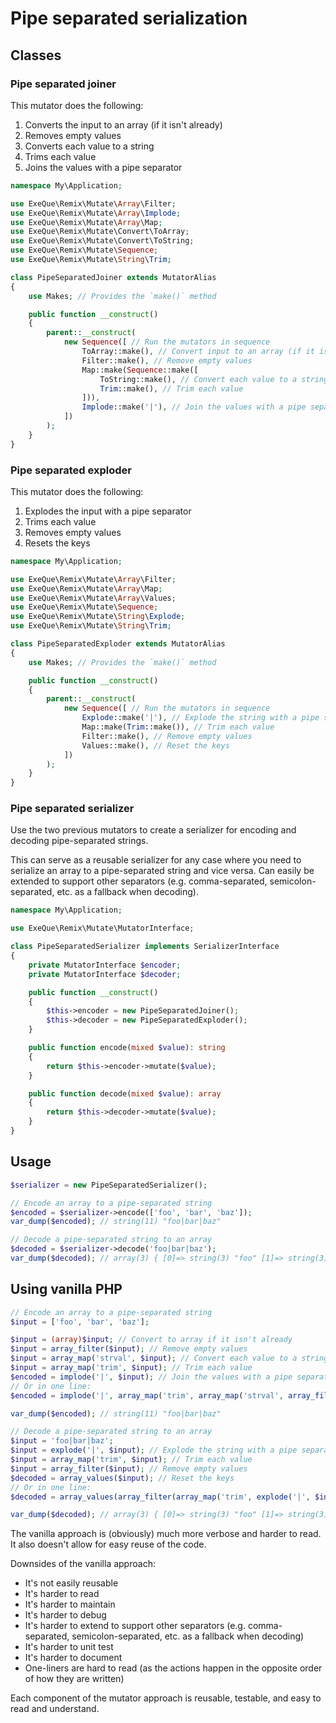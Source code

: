 # Pipe separated serialization

## Classes

### Pipe separated joiner

This mutator does the following:
1. Converts the input to an array (if it isn't already)
2. Removes empty values
3. Converts each value to a string
4. Trims each value
5. Joins the values with a pipe separator

```php
namespace My\Application;

use ExeQue\Remix\Mutate\Array\Filter;
use ExeQue\Remix\Mutate\Array\Implode;
use ExeQue\Remix\Mutate\Array\Map;
use ExeQue\Remix\Mutate\Convert\ToArray;
use ExeQue\Remix\Mutate\Convert\ToString;
use ExeQue\Remix\Mutate\Sequence;
use ExeQue\Remix\Mutate\String\Trim;

class PipeSeparatedJoiner extends MutatorAlias
{
    use Makes; // Provides the `make()` method

    public function __construct()
    {
        parent::__construct(
            new Sequence([ // Run the mutators in sequence
                ToArray::make(), // Convert input to an array (if it isn't already)
                Filter::make(), // Remove empty values
                Map::make(Sequence::make([
                    ToString::make(), // Convert each value to a string
                    Trim::make(), // Trim each value
                ])),
                Implode::make('|'), // Join the values with a pipe separator
            ])
        );
    }
}
```

### Pipe separated exploder

This mutator does the following:
1. Explodes the input with a pipe separator
2. Trims each value
3. Removes empty values
4. Resets the keys

```php
namespace My\Application;

use ExeQue\Remix\Mutate\Array\Filter;
use ExeQue\Remix\Mutate\Array\Map;
use ExeQue\Remix\Mutate\Array\Values;
use ExeQue\Remix\Mutate\Sequence;
use ExeQue\Remix\Mutate\String\Explode;
use ExeQue\Remix\Mutate\String\Trim;

class PipeSeparatedExploder extends MutatorAlias
{
    use Makes; // Provides the `make()` method

    public function __construct()
    {
        parent::__construct(
            new Sequence([ // Run the mutators in sequence
                Explode::make('|'), // Explode the string with a pipe separator
                Map::make(Trim::make()), // Trim each value
                Filter::make(), // Remove empty values
                Values::make(), // Reset the keys
            ])
        );
    }
}
```

### Pipe separated serializer

Use the two previous mutators to create a serializer for encoding and decoding pipe-separated strings.

This can serve as a reusable serializer for any case where you need to serialize an array to a pipe-separated string and vice versa.
Can easily be extended to support other separators (e.g. comma-separated, semicolon-separated, etc. as a fallback when decoding).

```php
namespace My\Application;

use ExeQue\Remix\Mutate\MutatorInterface;

class PipeSeparatedSerializer implements SerializerInterface
{
    private MutatorInterface $encoder;
    private MutatorInterface $decoder;

    public function __construct()
    {
        $this->encoder = new PipeSeparatedJoiner();
        $this->decoder = new PipeSeparatedExploder();
    }

    public function encode(mixed $value): string
    {
        return $this->encoder->mutate($value);
    }

    public function decode(mixed $value): array
    {
        return $this->decoder->mutate($value);
    }
}
```

## Usage

```php
$serializer = new PipeSeparatedSerializer();

// Encode an array to a pipe-separated string
$encoded = $serializer->encode(['foo', 'bar', 'baz']);
var_dump($encoded); // string(11) "foo|bar|baz"

// Decode a pipe-separated string to an array
$decoded = $serializer->decode('foo|bar|baz');
var_dump($decoded); // array(3) { [0]=> string(3) "foo" [1]=> string(3) "bar" [2]=> string(3) "baz" }
```

## Using vanilla PHP

```php
// Encode an array to a pipe-separated string
$input = ['foo', 'bar', 'baz'];

$input = (array)$input; // Convert to array if it isn't already
$input = array_filter($input); // Remove empty values
$input = array_map('strval', $input); // Convert each value to a string
$input = array_map('trim', $input); // Trim each value
$encoded = implode('|', $input); // Join the values with a pipe separator
// Or in one line:
$encoded = implode('|', array_map('trim', array_map('strval', array_filter((array)$input))));

var_dump($encoded); // string(11) "foo|bar|baz"

// Decode a pipe-separated string to an array
$input = 'foo|bar|baz';
$input = explode('|', $input); // Explode the string with a pipe separator
$input = array_map('trim', $input); // Trim each value
$input = array_filter($input); // Remove empty values
$decoded = array_values($input); // Reset the keys
// Or in one line:
$decoded = array_values(array_filter(array_map('trim', explode('|', $input))));

var_dump($decoded); // array(3) { [0]=> string(3) "foo" [1]=> string(3) "bar" [2]=> string(3) "baz" }
```

The vanilla approach is (obviously) much more verbose and harder to read. It also doesn't allow for easy reuse of the code.

Downsides of the vanilla approach:
- It's not easily reusable
- It's harder to read
- It's harder to maintain
- It's harder to debug
- It's harder to extend to support other separators (e.g. comma-separated, semicolon-separated, etc. as a fallback when decoding)
- It's harder to unit test
- It's harder to document
- One-liners are hard to read (as the actions happen in the opposite order of how they are written)

Each component of the mutator approach is reusable, testable, and easy to read and understand.
